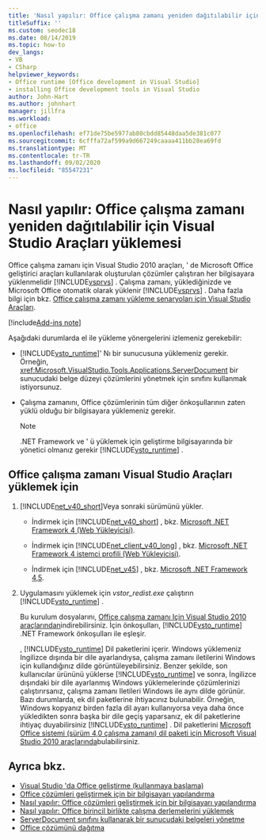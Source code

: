 ```yaml
---
title: 'Nasıl yapılır: Office çalışma zamanı yeniden dağıtılabilir için Visual Studio Araçları yüklemesi'
titleSuffix: ''
ms.custom: seodec18
ms.date: 08/14/2019
ms.topic: how-to
dev_langs:
- VB
- CSharp
helpviewer_keywords:
- Office runtime [Office development in Visual Studio]
- installing Office development tools in Visual Studio
author: John-Hart
ms.author: johnhart
manager: jillfra
ms.workload:
- office
ms.openlocfilehash: ef71de75be5977ab80cbdd85448daa5de381c077
ms.sourcegitcommit: 6cfffa72af599a9d667249caaaa411bb28ea69fd
ms.translationtype: MT
ms.contentlocale: tr-TR
ms.lasthandoff: 09/02/2020
ms.locfileid: "85547231"
---
```

# <a name="how-to-install-the-visual-studio-tools-for-office-runtime-redistributable"></a>Nasıl yapılır: Office çalışma zamanı yeniden dağıtılabilir için Visual Studio Araçları yüklemesi
  Office çalışma zamanı için Visual Studio 2010 araçları, ' de Microsoft Office geliştirici araçları kullanılarak oluşturulan çözümler çalıştıran her bilgisayara yüklenmelidir [!INCLUDE[vsprvs](../sharepoint/includes/vsprvs-md.md)] . Çalışma zamanı, yüklediğinizde ve Microsoft Office otomatik olarak yüklenir [!INCLUDE[vsprvs](../sharepoint/includes/vsprvs-md.md)] . Daha fazla bilgi için bkz. [Office çalışma zamanı yükleme senaryoları için Visual Studio Araçları](../vsto/visual-studio-tools-for-office-runtime-installation-scenarios.md).

[!include[Add-ins note](includes/addinsnote.md)]

 Aşağıdaki durumlarda el ile yükleme yönergelerini izlemeniz gerekebilir:

- [!INCLUDE[vsto_runtime](../vsto/includes/vsto-runtime-md.md)]' Nı bir sunucusuna yüklemeniz gerekir. Örneğin, <xref:Microsoft.VisualStudio.Tools.Applications.ServerDocument> bir sunucudaki belge düzeyi çözümlerini yönetmek için sınıfını kullanmak istiyorsunuz.

- Çalışma zamanını, Office çözümlerinin tüm diğer önkoşullarının zaten yüklü olduğu bir bilgisayara yüklemeniz gerekir.

    > [!NOTE]
    > .NET Framework ve ' ü yüklemek için geliştirme bilgisayarında bir yönetici olmanız gerekir [!INCLUDE[vsto_runtime](../vsto/includes/vsto-runtime-md.md)] .

## <a name="to-install-the-visual-studio-tools-for-office-runtime"></a>Office çalışma zamanı Visual Studio Araçları yüklemek için

1. [!INCLUDE[net_v40_short](../sharepoint/includes/net-v40-short-md.md)]Veya sonraki sürümünü yükler.

    - İndirmek için [!INCLUDE[net_v40_short](../sharepoint/includes/net-v40-short-md.md)] , bkz. [Microsoft .NET Framework 4 (Web Yükleyicisi)](https://www.microsoft.com/download/details.aspx?id=17851).

    - İndirmek için [!INCLUDE[net_client_v40_long](../vsto/includes/net-client-v40-long-md.md)] , bkz. [Microsoft .NET Framework 4 istemci profili (Web Yükleyicisi)](https://www.microsoft.com/download/details.aspx?id=17113).

    - İndirmek için [!INCLUDE[net_v45](../vsto/includes/net-v45-md.md)] , bkz. [Microsoft .NET Framework 4,5](https://www.microsoft.com/download/details.aspx?id=30653).

2. Uygulamasını yüklemek için *vstor_redist.exe* çalıştırın [!INCLUDE[vsto_runtime](../vsto/includes/vsto-runtime-md.md)] .

     Bu kurulum dosyalarını, [Office çalışma zamanı Için Visual Studio 2010 araçlarından](https://www.microsoft.com/download/details.aspx?id=56961)indirebilirsiniz. İçin önkoşulları, [!INCLUDE[vsto_runtime](../vsto/includes/vsto-runtime-md.md)] .NET Framework önkoşulları ile eşleşir.

     , [!INCLUDE[vsto_runtime](../vsto/includes/vsto-runtime-md.md)] Dil paketlerini içerir. Windows yüklemeniz Ingilizce dışında bir dile ayarlandıysa, çalışma zamanı iletilerini Windows için kullandığınız dilde görüntüleyebilirsiniz. Benzer şekilde, son kullanıcılar ürününü yüklerse [!INCLUDE[vsto_runtime](../vsto/includes/vsto-runtime-md.md)] ve sonra, İngilizce dışındaki bir dile ayarlanmış Windows yüklemelerinde çözümlerinizi çalıştırırsanız, çalışma zamanı Iletileri Windows ile aynı dilde görünür. Bazı durumlarda, ek dil paketlerine ihtiyacınız bulunabilir. Örneğin, Windows kopyanız birden fazla dil ayarı kullanıyorsa veya daha önce yükledikten sonra başka bir dile geçiş yaparsanız, ek dil paketlerine ihtiyaç duyabilirsiniz [!INCLUDE[vsto_runtime](../vsto/includes/vsto-runtime-md.md)] . Dil paketlerini [Microsoft Office sistemi (sürüm 4,0 çalışma zamanı) dil paketi için Microsoft Visual Studio 2010 araçlarında](https://www.microsoft.com/download/details.aspx?id=54246)bulabilirsiniz.

## <a name="see-also"></a>Ayrıca bkz.
- [Visual Studio 'da Office geliştirme &#40;kullanmaya başlama&#41;](../vsto/getting-started-office-development-in-visual-studio.md)
- [Office çözümleri geliştirmek için bir bilgisayarı yapılandırma](../vsto/configuring-a-computer-to-develop-office-solutions.md)
- [Nasıl yapılır: Office çözümleri geliştirmek için bir bilgisayarı yapılandırma](../vsto/how-to-configure-a-computer-to-develop-office-solutions.md)
- [Nasıl yapılır: Office birincil birlikte çalışma derlemelerini yüklemek](../vsto/how-to-install-office-primary-interop-assemblies.md)
- [ServerDocument sınıfını kullanarak bir sunucudaki belgeleri yönetme](../vsto/managing-documents-on-a-server-by-using-the-serverdocument-class.md)
- [Office çözümünü dağıtma](../vsto/deploying-an-office-solution.md)
